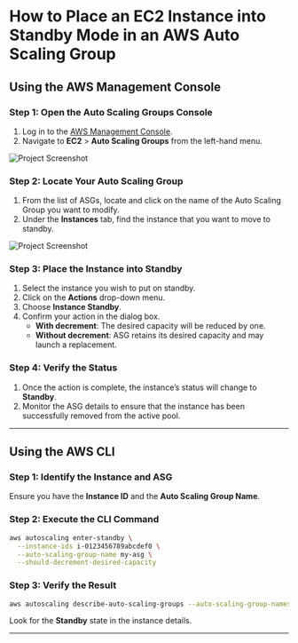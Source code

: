 
# How to Place an EC2 Instance into Standby Mode in an AWS Auto Scaling Group

## Using the AWS Management Console

### Step 1: Open the Auto Scaling Groups Console
1. Log in to the [AWS Management Console](https://aws.amazon.com/console/).
2. Navigate to **EC2** > **Auto Scaling Groups** from the left-hand menu.
   
![Project Screenshot](https://github.com/Awesome-SRE-Playground/EC2-Auto-Scaling-Group/blob/master/Images/4.png)


### Step 2: Locate Your Auto Scaling Group
1. From the list of ASGs, locate and click on the name of the Auto Scaling Group you want to modify.
2. Under the **Instances** tab, find the instance that you want to move to standby.
   
  ![Project Screenshot](https://github.com/Awesome-SRE-Playground/EC2-Auto-Scaling-Group/blob/master/Images/ec2-Attach-to-Auto-Scaling-Group.png)

### Step 3: Place the Instance into Standby
1. Select the instance you wish to put on standby.
2. Click on the **Actions** drop-down menu.
3. Choose **Instance Standby**.
4. Confirm your action in the dialog box.
   - **With decrement**: The desired capacity will be reduced by one.
   - **Without decrement**: ASG retains its desired capacity and may launch a replacement.

### Step 4: Verify the Status
1. Once the action is complete, the instance’s status will change to **Standby**.
2. Monitor the ASG details to ensure that the instance has been successfully removed from the active pool.

---

## Using the AWS CLI

### Step 1: Identify the Instance and ASG
Ensure you have the **Instance ID** and the **Auto Scaling Group Name**.

### Step 2: Execute the CLI Command
```sh
aws autoscaling enter-standby \
  --instance-ids i-0123456789abcdef0 \
  --auto-scaling-group-name my-asg \
  --should-decrement-desired-capacity
```

### Step 3: Verify the Result
```sh
aws autoscaling describe-auto-scaling-groups --auto-scaling-group-names my-asg
```
Look for the **Standby** state in the instance details.

---

